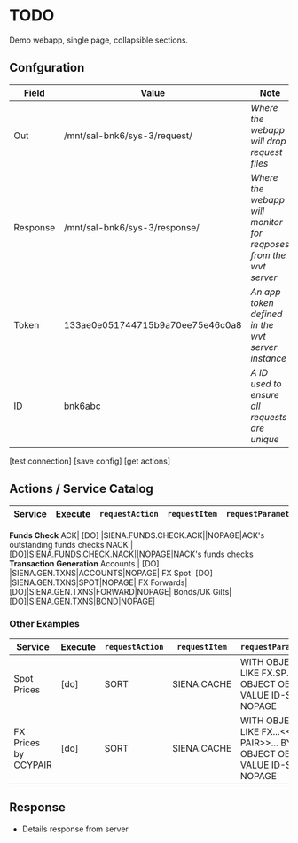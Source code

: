 # TODO

Demo webapp, single page, collapsible sections. 

## Confguration
Field | Value | Note | tag
--- | --- | --- | ---
Out|/mnt/sal-bnk6/sys-3/request/|*Where the webapp will drop request files*|N/A
Response|/mnt/sal-bnk6/sys-3/response/|*Where the webapp will monitor for reqposes from the wvt server*|N/A
Token|133ae0e051744715b9a70ee75e46c0a8|*An app token defined in the wvt server instance*|`appToken`
ID|bnk6abc|*A ID used to ensure all requests are unique*|`uniqueID`

[test connection] [save config] [get actions] 

## Actions / Service Catalog 
Service|Execute|`requestAction`|`requestItem`|`requestParameters`|HelpText
---|---|---|---|---|---
**Funds Check** 
  ACK| [DO] |SIENA.FUNDS.CHECK.ACK||NOPAGE|ACK&#39;s outstanding funds checks
  NACK | [DO]|SIENA.FUNDS.CHECK.NACK||NOPAGE|NACK&#39;s funds checks
**Transaction Generation**
  Accounts | [DO] |SIENA.GEN.TXNS|ACCOUNTS|NOPAGE|
  FX Spot| [DO] |SIENA.GEN.TXNS|SPOT|NOPAGE|
  FX Forwards| [DO]|SIENA.GEN.TXNS|FORWARD|NOPAGE|
  Bonds/UK Gilts| [DO]|SIENA.GEN.TXNS|BOND|NOPAGE|
### Other Examples
Service|Execute|`requestAction`|`requestItem`|`requestParameters`|HelpText
---|---|---|---|---|---
 Spot Prices|[do]|SORT|SIENA.CACHE|WITH OBJECT LIKE FX.SP... BY OBJECT OBJECT VALUE ID-SUPP NOPAGE|
 FX Prices by CCYPAIR|[do]|SORT|SIENA.CACHE|WITH OBJECT LIKE FX...&lt;&lt;CCY PAIR&gt;&gt;... BY OBJECT OBJECT VALUE ID-SUPP NOPAGE|
## Response
+  Details response from server

